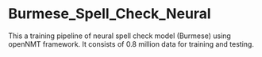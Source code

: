 # Burmese_Spell_Check_Neural
This a training pipeline of neural spell check model (Burmese) using openNMT framework. It consists of 0.8 million data for training and testing.
